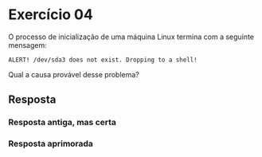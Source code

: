 # Exercício 04

O processo de inicialização de uma máquina Linux termina com a seguinte mensagem:

    ALERT! /dev/sda3 does not exist. Dropping to a shell!

Qual a causa provável desse problema?

## Resposta

### Resposta antiga, mas certa

### Resposta aprimorada
